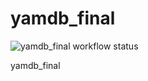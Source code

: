 # yamdb_final

![yamdb_final workflow status](https://github.com/tavria-forever/yamdb_final/actions/workflows/yamdb_workflow.yml/badge.svg)

yamdb_final
